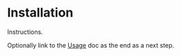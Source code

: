# Installation

Instructions.

Optionally link to the [Usage](/docs/usage.md) doc as the end as a next step.
